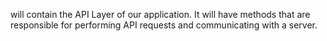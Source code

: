 will contain the API Layer of our application. It will have methods that are responsible for performing API requests and communicating with a server.
